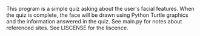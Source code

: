 This program is a simple quiz asking about the user's facial features. When the quiz is complete, the face will be drawn using Python Turtle graphics and the information answered in the quiz. 
See main.py for notes about referenced sites.
See LISCENSE for the liscence.
